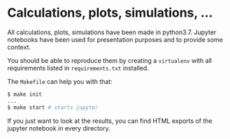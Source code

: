 # Calculations, plots, simulations, ...

All calculations, plots, simulations have been made in python3.7.
Jupyter notebooks have been used for presentation purposes and to provide some context. 
 
You should be able to reproduce them by creating a `virtualenv` with all 
requirements listed in `requirements.txt` installed. 

The `Makefile` can help you with that:
```bash
$ make init
...
$ make start # starts jupyter 
```
If you just want to look at the results, you can find HTML exports of the jupyter notebook in every directory. 
